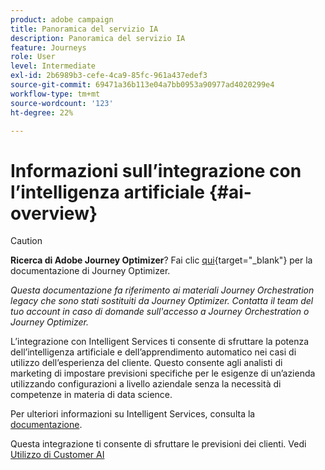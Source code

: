 ```yaml
---
product: adobe campaign
title: Panoramica del servizio IA
description: Panoramica del servizio IA
feature: Journeys
role: User
level: Intermediate
exl-id: 2b6989b3-cefe-4ca9-85fc-961a437edef3
source-git-commit: 69471a36b113e04a7bb0953a90977ad4020299e4
workflow-type: tm+mt
source-wordcount: '123'
ht-degree: 22%

---
```


# Informazioni sull’integrazione con l’intelligenza artificiale {#ai-overview}


>[!CAUTION]
>
>**Ricerca di Adobe Journey Optimizer**? Fai clic [qui](https://experienceleague.adobe.com/it/docs/journey-optimizer/using/ajo-home){target="_blank"} per la documentazione di Journey Optimizer.
>
>
>_Questa documentazione fa riferimento ai materiali Journey Orchestration legacy che sono stati sostituiti da Journey Optimizer. Contatta il team del tuo account in caso di domande sull&#39;accesso a Journey Orchestration o Journey Optimizer._


L’integrazione con Intelligent Services ti consente di sfruttare la potenza dell’intelligenza artificiale e dell’apprendimento automatico nei casi di utilizzo dell’esperienza del cliente. Questo consente agli analisti di marketing di impostare previsioni specifiche per le esigenze di un’azienda utilizzando configurazioni a livello aziendale senza la necessità di competenze in materia di data science.

Per ulteriori informazioni su Intelligent Services, consulta la [documentazione](https://experienceleague.adobe.com/docs/experience-platform/intelligent-services/home.html?lang=it).

Questa integrazione ti consente di sfruttare le previsioni dei clienti. Vedi [Utilizzo di Customer AI](../ai-services/leveraging-customer-ai.md)

<!--* fatigue scores, see [Leveraging Journey AI](../ai-services/leveraging-fatigue-scores.md)-->

